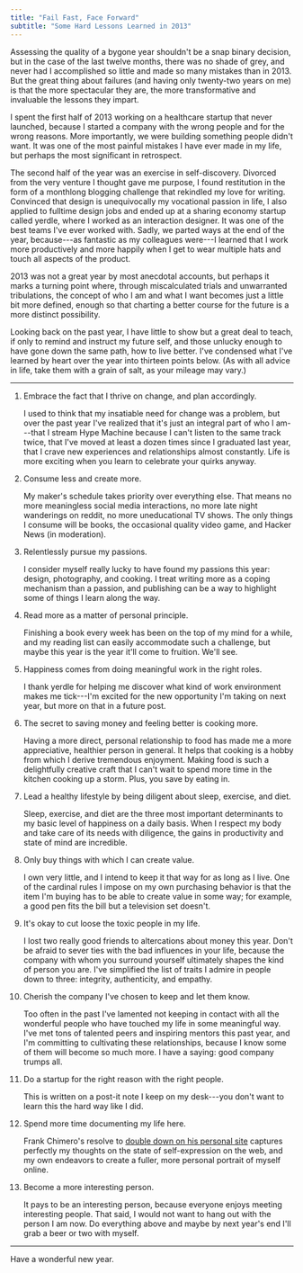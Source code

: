 ```yaml
---
title: "Fail Fast, Face Forward"
subtitle: "Some Hard Lessons Learned in 2013"
---
```


Assessing the quality of a bygone year shouldn't be a snap binary decision, but in the case of the last twelve months, there was no shade of grey, and never had I accomplished so little and made so many mistakes than in 2013. But the great thing about failures (and having only twenty-two years on me) is that the more spectacular they are, the more transformative and invaluable the lessons they impart.

I spent the first half of 2013 working on a healthcare startup that never launched, because I started a company with the wrong people and for the wrong reasons. More importantly, we were building something people didn't want. It was one of the most painful mistakes I have ever made in my life, but perhaps the most significant in retrospect.

The second half of the year was an exercise in self-discovery. Divorced from the very venture I thought gave me purpose, I found restitution in the form of a monthlong blogging challenge that rekindled my love for writing. Convinced that design is unequivocally my vocational passion in life, I also applied to fulltime design jobs and ended up at a sharing economy startup called yerdle, where I worked as an interaction designer. It was one of the best teams I've ever worked with. Sadly, we parted ways at the end of the year, because---as fantastic as my colleagues were---I learned that I work more productively and more happily when I get to wear multiple hats and touch all aspects of the product.

2013 was not a great year by most anecdotal accounts, but perhaps it marks a turning point where, through miscalculated trials and unwarranted tribulations, the concept of who I am and what I want becomes just a little bit more defined, enough so that charting a better course for the future is a more distinct possibility.

Looking back on the past year, I have little to show but a great deal to teach, if only to remind and instruct my future self, and those unlucky enough to have gone down the same path, how to live better. I've condensed what I've learned by heart over the year into thirteen points below. (As with all advice in life, take them with a grain of salt, as your mileage may vary.)

- - -

1.  Embrace the fact that I thrive on change, and plan accordingly.

    I used to think that my insatiable need for change was a problem, but over the past year I've realized that it's just an integral part of who I am---that I stream Hype Machine because I can't listen to the same track twice, that I've moved at least a dozen times since I graduated last year, that I crave new experiences and relationships almost constantly. Life is more exciting when you learn to celebrate your quirks anyway.

1.  Consume less and create more.

    My maker's schedule takes priority over everything else. That means no more meaningless social media interactions, no more late night wanderings on reddit, no more uneducational TV shows. The only things I consume will be books, the occasional quality video game, and Hacker News (in moderation).

1.  Relentlessly pursue my passions.

    I consider myself really lucky to have found my passions this year: design, photography, and cooking. I treat writing more as a coping mechanism than a passion, and publishing can be a way to highlight some of things I learn along the way.

1.  Read more as a matter of personal principle.

    Finishing a book every week has been on the top of my mind for a while, and my reading list can easily accommodate such a challenge, but maybe this year is the year it'll come to fruition. We'll see.

1.  Happiness comes from doing meaningful work in the right roles.

    I thank yerdle for helping me discover what kind of work environment makes me tick---I'm excited for the new opportunity I'm taking on next year, but more on that in a future post.

1.  The secret to saving money and feeling better is cooking more.

    Having a more direct, personal relationship to food has made me a more appreciative, healthier person in general. It helps that cooking is a hobby from which I derive tremendous enjoyment. Making food is such a delightfully creative craft that I can't wait to spend more time in the kitchen cooking up a storm. Plus, you save by eating in.

1.  Lead a healthy lifestyle by being diligent about sleep, exercise, and diet.

    Sleep, exercise, and diet are the three most important determinants to my basic level of happiness on a daily basis. When I respect my body and take care of its needs with diligence, the gains in productivity and state of mind are incredible.

1.  Only buy things with which I can create value.

    I own very little, and I intend to keep it that way for as long as I live. One of the cardinal rules I impose on my own purchasing behavior is that the item I'm buying has to be able to create value in some way; for example, a good pen fits the bill but a television set doesn't.

1.  It's okay to cut loose the toxic people in my life.

    I lost two really good friends to altercations about money this year. Don't be afraid to sever ties with the bad influences in your life, because the company with whom you surround yourself ultimately shapes the kind of person you are. I've simplified the list of traits I admire in people down to three: integrity, authenticity, and empathy.

1.  Cherish the company I've chosen to keep and let them know.

    Too often in the past I've lamented not keeping in contact with all the wonderful people who have touched my life in some meaningful way. I've met tons of talented peers and inspiring mentors this past year, and I'm committing to cultivating these relationships, because I know some of them will become so much more. I have a saying: good company trumps all.

1.  Do a startup for the right reason with the right people.

    This is written on a post-it note I keep on my desk---you don't want to learn this the hard way like I did.

1.  Spend more time documenting my life here.

    Frank Chimero's resolve to [double down on his personal site](http://frankchimero.com/blog/2013/12/homesteading-2014/) captures perfectly my thoughts on the state of self-expression on the web, and my own endeavors to create a fuller, more personal portrait of myself online.

1.  Become a more interesting person.

    It pays to be an interesting person, because everyone enjoys meeting interesting people. That said, I would not want to hang out with the person I am now. Do everything above and maybe by next year's end I'll grab a beer or two with myself.

- - -

Have a wonderful new year.
